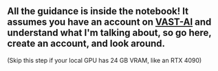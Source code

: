 ## All the guidance is inside the notebook! It assumes you have an account on [VAST-AI](https://cloud.vast.ai/?ref_id=114855) and understand what I'm talking about, so go here, create an account, and look around.
(Skip this step if your local GPU has 24 GB VRAM, like an RTX 4090)
